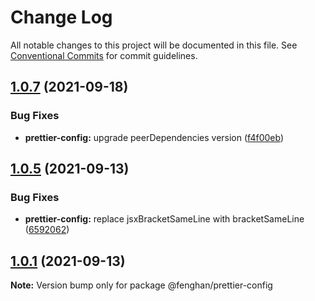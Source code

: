 # Change Log

All notable changes to this project will be documented in this file.
See [Conventional Commits](https://conventionalcommits.org) for commit guidelines.

## [1.0.7](https://github.com/fenghan34/configurations/compare/v1.0.5...v1.0.7) (2021-09-18)

### Bug Fixes

- **prettier-config:** upgrade peerDependencies version ([f4f00eb](https://github.com/fenghan34/configurations/commit/f4f00eb376fffbb87166e9f5301f363ac9fecf0a))

## [1.0.5](https://github.com/fenghan34/configurations/compare/v1.0.4...v1.0.5) (2021-09-13)

### Bug Fixes

- **prettier-config:** replace jsxBracketSameLine with bracketSameLine ([6592062](https://github.com/fenghan34/configurations/commit/6592062112111d200020ad75625034885a40a3c3))

## [1.0.1](https://github.com/fenghan34/configurations/compare/v1.0.0...v1.0.1) (2021-09-13)

**Note:** Version bump only for package @fenghan/prettier-config
